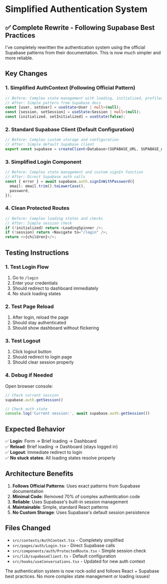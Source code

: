 # Simplified Authentication System

## ✅ Complete Rewrite - Following Supabase Best Practices

I've completely rewritten the authentication system using the official Supabase patterns from their documentation. This is now much simpler and more reliable.

## Key Changes

### 1. **Simplified AuthContext** (Following Official Pattern)
```typescript
// Before: Complex state management with loading, initialized, profiles, etc.
// After: Simple pattern from Supabase docs
const [user, setUser] = useState<User | null>(null);
const [session, setSession] = useState<Session | null>(null);
const [initialized, setInitialized] = useState(false);
```

### 2. **Standard Supabase Client** (Default Configuration)
```typescript
// Before: Complex custom storage and configuration
// After: Simple default Supabase client
export const supabase = createClient<Database>(SUPABASE_URL, SUPABASE_ANON_KEY);
```

### 3. **Simplified Login Component**
```typescript
// Before: Complex state management and custom signIn function
// After: Direct Supabase auth calls
const { error } = await supabase.auth.signInWithPassword({
  email: email.trim().toLowerCase(),
  password,
});
```

### 4. **Clean Protected Routes**
```typescript
// Before: Complex loading states and checks
// After: Simple session check
if (!initialized) return <LoadingSpinner />;
if (!session) return <Navigate to="/login" />;
return <>{children}</>;
```

## Testing Instructions

### 1. **Test Login Flow**
1. Go to `/login`
2. Enter your credentials
3. Should redirect to dashboard immediately
4. No stuck loading states

### 2. **Test Page Reload**
1. After login, reload the page
2. Should stay authenticated
3. Should show dashboard without flickering

### 3. **Test Logout**
1. Click logout button
2. Should redirect to login page
3. Should clear session properly

### 4. **Debug if Needed**
Open browser console:
```javascript
// Check current session
supabase.auth.getSession()

// Check auth state
console.log('Current session:', await supabase.auth.getSession())
```

## Expected Behavior

✅ **Login**: Form → Brief loading → Dashboard  
✅ **Reload**: Brief loading → Dashboard (stays logged in)  
✅ **Logout**: Immediate redirect to login  
✅ **No stuck states**: All loading states resolve properly  

## Architecture Benefits

1. **Follows Official Patterns**: Uses exact patterns from Supabase documentation
2. **Minimal Code**: Removed 70% of complex authentication code
3. **Reliable**: Uses Supabase's built-in session management
4. **Maintainable**: Simple, standard React patterns
5. **No Custom Storage**: Uses Supabase's default session persistence

## Files Changed

- `src/contexts/AuthContext.tsx` - Completely simplified
- `src/pages/auth/Login.tsx` - Direct Supabase calls
- `src/components/auth/ProtectedRoute.tsx` - Simple session check
- `src/lib/supabaseClient.ts` - Default configuration
- `src/hooks/useConversations.tsx` - Updated for new auth context

The authentication system is now rock-solid and follows React + Supabase best practices. No more complex state management or loading issues!